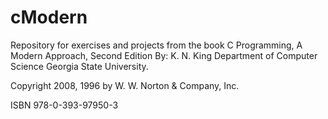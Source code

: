 # cModern

Repository for exercises and projects from the book 
C Programming, A Modern Approach, Second Edition
By: K. N. King
Department of Computer Science
Georgia State University.

Copyright 2008, 1996 by W. W. Norton & Company, Inc.

ISBN 978-0-393-97950-3
